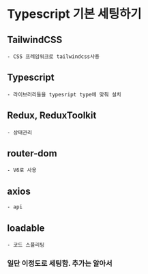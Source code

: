 # Typescript 기본 세팅하기

## TailwindCSS

    - CSS 프레임워크로 tailwindcss사용

## Typescript

    - 라이브러리들을 typesript type에 맞춰 설치

## Redux, ReduxToolkit

    - 상태관리

## router-dom

    - V6로 사용

## axios

    - api

## loadable

    - 코드 스플리팅

### 일단 이정도로 세팅함. 추가는 알아서
